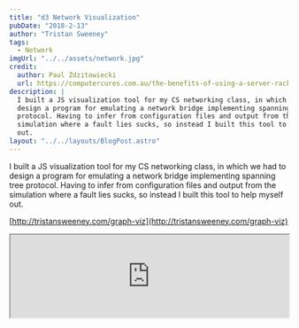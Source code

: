 ```yaml
---
title: "d3 Network Visualization"
pubDate: "2018-2-13"
author: "Tristan Sweeney"
tags:
  - Network
imgUrl: "../../assets/network.jpg"
credit:
  author: Paul Zdzitowiecki
  url: https://computercures.com.au/the-benefits-of-using-a-server-rack/
description: |
  I built a JS visualization tool for my CS networking class, in which we had to
  design a program for emulating a network bridge implementing spanning tree
  protocol. Having to infer from configuration files and output from the
  simulation where a fault lies sucks, so instead I built this tool to help myself
  out.
layout: "../../layouts/BlogPost.astro"
---
```


I built a JS visualization tool for my CS networking class, in which we had to
design a program for emulating a network bridge implementing spanning tree
protocol. Having to infer from configuration files and output from the
simulation where a fault lies sucks, so instead I built this tool to help myself
out.

[http://tristansweeney.com/graph-viz](http://tristansweeney.com/graph-viz)

<iframe src="http://tristansweeney.com/graph-viz" width="100%" class="myIframe">
</iframe>
<script type="text/javascript" language="javascript">
  $('.myIframe').css('height', $(window).height()+'px');
</script>
